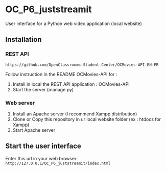 # OC_P6_juststreamit

User interface for a Python web video application (local website)

## Installation

### REST API

`https://github.com/OpenClassrooms-Student-Center/OCMovies-API-EN-FR`

Follow instruction in the README OCMovies-API for :
1. Install in local the REST API application : OCMovies-API
2. Start the server (manage.py)

### Web server

1. Install an Apache server (I recommend Xampp distribution)
2. Clone or Copy this repository in ur local website folder (ex : htdocs for Xampp)
3. Start Apache server

## Start the user interface

Enter this url in your web browser: `http://127.0.0.1/OC_P6_juststreamit/index.html`